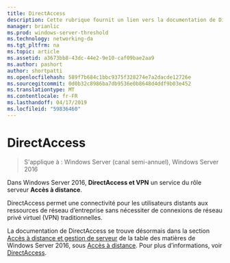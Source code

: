 ```yaml
---
title: DirectAccess
description: Cette rubrique fournit un lien vers la documentation de DirectAccess pour Windows Server 2016.
manager: brianlic
ms.prod: windows-server-threshold
ms.technology: networking-da
ms.tgt_pltfrm: na
ms.topic: article
ms.assetid: a3673bb8-43dc-44e2-9e10-caf09bae2aa9
ms.author: pashort
author: shortpatti
ms.openlocfilehash: 589f7b684c1bbc9375f328274e7a2dacde12726e
ms.sourcegitcommit: 0d0b32c8986ba7db9536e0b8648d4ddf9b03e452
ms.translationtype: MT
ms.contentlocale: fr-FR
ms.lasthandoff: 04/17/2019
ms.locfileid: "59836460"
---
```

# <a name="directaccess"></a>DirectAccess

>S'applique à : Windows Server (canal semi-annuel), Windows Server 2016

Dans Windows Server 2016, **DirectAccess et VPN** un service du rôle serveur **Accès à distance**.

DirectAccess permet une connectivité pour les utilisateurs distants aux ressources de réseau d’entreprise sans nécessiter de connexions de réseau privé virtuel (VPN) traditionnelles. 

La documentation de DirectAccess se trouve désormais dans la section [Accès à distance et gestion de serveur](https://docs.microsoft.com/windows-server/remote/) de la table des matières de Windows Server 2016, sous [Accès à distance](https://docs.microsoft.com/windows-server/remote/remote-access/remote-access). Pour plus d’informations, voir [DirectAccess](directaccess/DirectAccess.md).